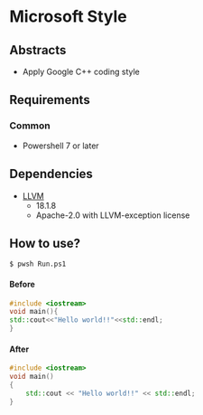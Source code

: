 # Microsoft Style

## Abstracts

* Apply Google C++ coding style

## Requirements

### Common

* Powershell 7 or later

## Dependencies

* [LLVM](https://releases.llvm.org)
  * 18.1.8
  * Apache-2.0 with LLVM-exception license

## How to use?

````shell
$ pwsh Run.ps1
````

#### Before

````cpp
#include <iostream>
void main(){
std::cout<<"Hello world!!"<<std::endl;
}
````

#### After

````cpp
#include <iostream>
void main()
{
    std::cout << "Hello world!!" << std::endl;
}
````